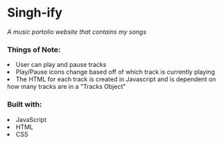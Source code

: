 <h1>Singh-ify</h1>
<em> A music portolio website that contains my songs </em>
<h3> Things of Note: </h3>
<li> User can play and pause tracks </li>
<li> Play/Pause icons change based off of which track is currently playing </li>
<li> The HTML for each track is created in Javascript and is dependent on how many tracks are in a "Tracks Object" </li>

<h3> Built with: </h3>

<li> JavaScript </li>
<li> HTML </li>
<li> CSS </li>



